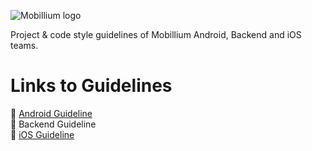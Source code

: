 ![Mobillium logo](http://mobillium.com/assets/images/logo.png)

Project & code style guidelines of Mobillium Android, Backend and iOS teams.


# Links to Guidelines

🔗 [Android Guideline](https://github.com/mobillium/Android-Guidelines) <br>
🔗 Backend Guideline <br>
🔗 [iOS Guideline](https://github.com/mobillium/iOS-Guidelines)
